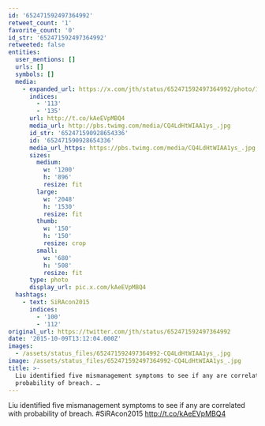 ```yaml
---
id: '652471592497364992'
retweet_count: '1'
favorite_count: '0'
id_str: '652471592497364992'
retweeted: false
entities:
  user_mentions: []
  urls: []
  symbols: []
  media:
    - expanded_url: https://x.com/jth/status/652471592497364992/photo/1
      indices:
        - '113'
        - '135'
      url: http://t.co/kAeEVpMBQ4
      media_url: http://pbs.twimg.com/media/CQ4LdHtWIAA1ys_.jpg
      id_str: '652471590928654336'
      id: '652471590928654336'
      media_url_https: https://pbs.twimg.com/media/CQ4LdHtWIAA1ys_.jpg
      sizes:
        medium:
          w: '1200'
          h: '896'
          resize: fit
        large:
          w: '2048'
          h: '1530'
          resize: fit
        thumb:
          w: '150'
          h: '150'
          resize: crop
        small:
          w: '680'
          h: '508'
          resize: fit
      type: photo
      display_url: pic.x.com/kAeEVpMBQ4
  hashtags:
    - text: SiRAcon2015
      indices:
        - '100'
        - '112'
original_url: https://twitter.com/jth/status/652471592497364992
date: '2015-10-09T13:12:04.000Z'
images:
  - /assets/status_files/652471592497364992-CQ4LdHtWIAA1ys_.jpg
image: /assets/status_files/652471592497364992-CQ4LdHtWIAA1ys_.jpg
title: >-
  Liu identified five mismanagement symptoms to see if any are correlated with
  probability of breach. …
---
```


Liu identified five mismanagement symptoms to see if any are correlated with probability of breach. #SiRAcon2015 http://t.co/kAeEVpMBQ4